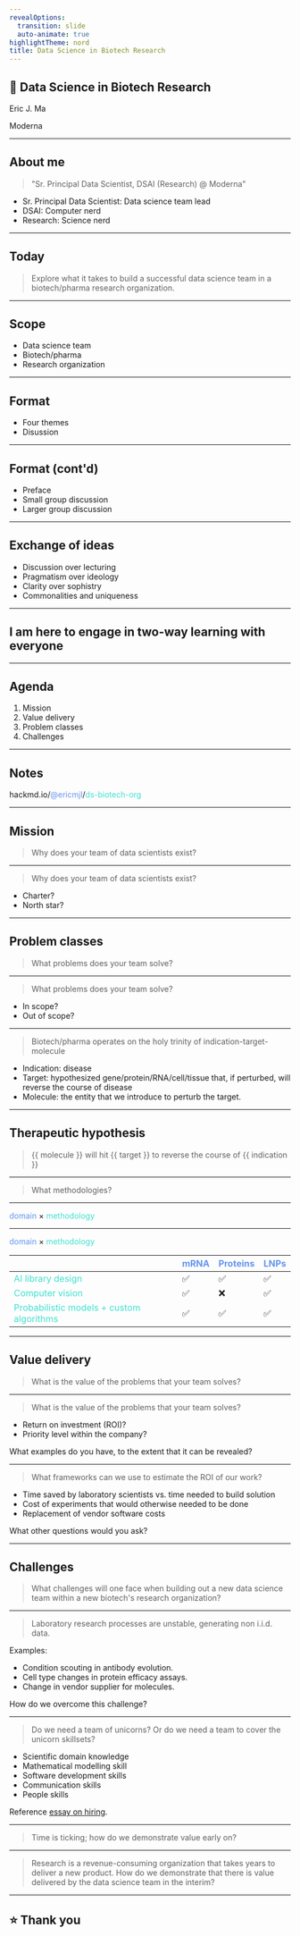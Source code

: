 ```yaml
---
revealOptions:
  transition: slide
  auto-animate: true
highlightTheme: nord
title: Data Science in Biotech Research
---
```


## 🌟 Data Science in Biotech Research

Eric J. Ma

Moderna

---

## About me

> "Sr. Principal Data Scientist, DSAI (Research) @  Moderna"

- Sr. Principal Data Scientist: Data science team lead <!-- .element: class="fragment" -->
- DSAI: Computer nerd <!-- .element: class="fragment" -->
- Research: Science nerd <!-- .element: class="fragment" -->

---

## Today

> Explore what it takes to build a successful data science team in a biotech/pharma research organization.

---

## Scope

- Data science team
- Biotech/pharma
- Research organization

---

## Format

- Four themes
- Disussion

---

## Format (cont'd)

- Preface <!-- .element: class="fragment" -->
- Small group discussion <!-- .element: class="fragment" -->
- Larger group discussion <!-- .element: class="fragment" -->

---

## Exchange of ideas

- Discussion over lecturing <!-- .element: class="fragment" -->
- Pragmatism over ideology <!-- .element: class="fragment" -->
- Clarity over sophistry <!-- .element: class="fragment" -->
- Commonalities and uniqueness <!-- .element: class="fragment" -->

---

## I am here to engage in two-way learning with everyone

---
## Agenda

1. Mission <!-- .element: class="fragment" -->
2. Value delivery <!-- .element: class="fragment" -->
3. Problem classes <!-- .element: class="fragment" -->
4. Challenges <!-- .element: class="fragment" -->

---

## Notes

hackmd.io/<span style="color: #6495ED">@ericmjl</span>/<span style="color: #40E0D0">ds-biotech-org</span>

---
<!-- .slide: data-auto-animate -->

## Mission

> Why does your team of data scientists exist?

----

<!-- .slide: data-auto-animate -->

> Why does your team of data scientists exist?

- Charter? <!-- .element: class="fragment" -->
- North star? <!-- .element: class="fragment" -->

---
<!-- .slide: data-auto-animate -->

## Problem classes

> What problems does your team solve?

----
<!-- .slide: data-auto-animate -->

> What problems does your team solve?

- In scope?
- Out of scope?

----
<!-- .slide: data-auto-animate -->

> Biotech/pharma operates on the holy trinity of indication-target-molecule

- Indication: disease
- Target: hypothesized gene/protein/RNA/cell/tissue that, if perturbed, will reverse the course of disease
- Molecule: the entity that we introduce to perturb the target.

----

## Therapeutic hypothesis

> {{ molecule }} will hit {{ target }} to reverse the course of {{ indication }}

----

> What methodologies?

----
<!-- .slide: data-auto-animate -->
<span style="color: #6495ED">domain</span> $\times$ <span style="color: #40E0D0">methodology</span>

----
<!-- .slide: data-auto-animate -->
<span style="color: #6495ED">domain</span> $\times$ <span style="color: #40E0D0">methodology</span>

|   | <span style="color: #6495ED">mRNA</span> | <span style="color: #6495ED">Proteins</span> | <span style="color: #6495ED">LNPs</span> |
|---|------|----------|------|
| <span style="color: #40E0D0">AI library design</span> | ✅ | ✅ | ✅ |
| <span style="color: #40E0D0">Computer vision</span> | ✅ |❌ | ✅ |
| <span style="color: #40E0D0">Probabilistic models + custom algorithms</span> | ✅ | ✅ | ✅ |

---
<!-- .slide: data-auto-animate -->

## Value delivery

> What is the value of the problems that your team solves?

----
<!-- .slide: data-auto-animate -->

> What is the value of the problems that your team solves?

- Return on investment (ROI)? <!-- .element: class="fragment" -->
- Priority level within the company? <!-- .element: class="fragment" -->

What examples do you have, to the extent that it can be revealed? <!-- .element: class="fragment" -->

----
<!-- .slide: data-auto-animate -->

> What frameworks can we use to estimate the ROI of our work?

- Time saved by laboratory scientists vs. time needed to build solution <!-- .element: class="fragment" -->
- Cost of experiments that would otherwise needed to be done <!-- .element: class="fragment" -->
- Replacement of vendor software costs <!-- .element: class="fragment" -->

What other questions would you ask? <!-- .element: class="fragment" -->

---

## Challenges

> What challenges will one face when building out a new data science team within a new biotech's research organization?

----

> Laboratory research processes are unstable, generating non i.i.d. data.

Examples:

- Condition scouting in antibody evolution.  <!-- .element: class="fragment" -->
- Cell type changes in protein efficacy assays.  <!-- .element: class="fragment" -->
- Change in vendor supplier for molecules.  <!-- .element: class="fragment" -->

How do we overcome this challenge?  <!-- .element: class="fragment" -->

----

> Do we need a team of unicorns? Or do we need a team to cover the unicorn skillsets?

- Scientific domain knowledge
- Mathematical modelling skill
- Software development skills
- Communication skills
- People skills

Reference [essay on hiring](https://ericmjl.github.io/essays-on-data-science/people-skills/hiring/).

----

> Time is ticking; how do we demonstrate value early on?

----

> Research is a revenue-consuming organization that takes years to deliver a new product. How do we demonstrate that there is value delivered by the data science team in the interim?

---

## ⭐️ Thank you
